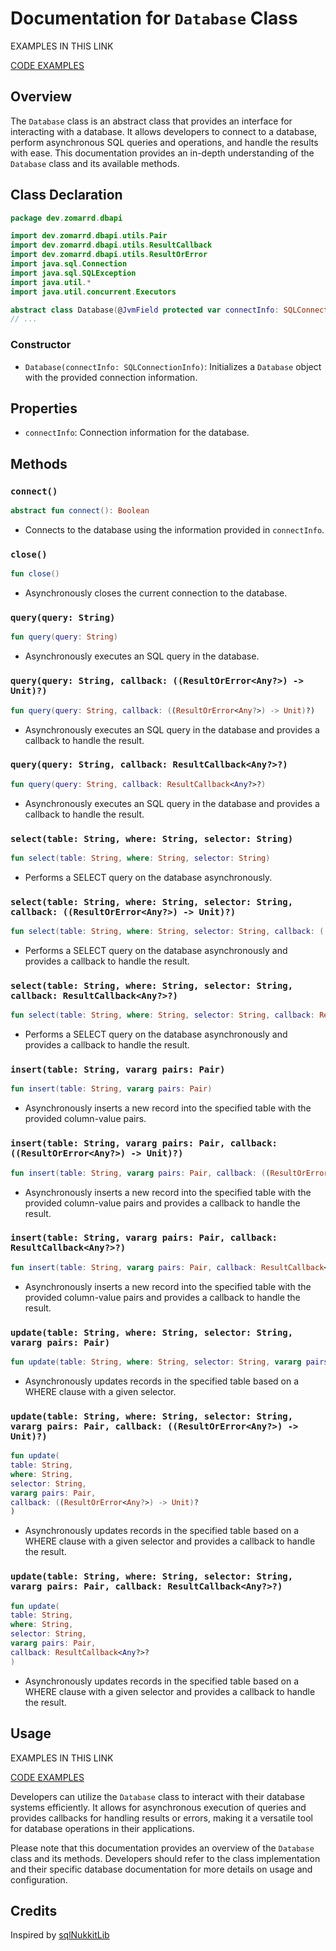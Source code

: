 # Documentation for `Database` Class

EXAMPLES IN THIS LINK

[CODE EXAMPLES](examples.md)

## Overview

The `Database` class is an abstract class that provides an interface for interacting with a database. It allows developers to connect to a database, perform asynchronous SQL queries and operations, and handle the results with ease. This documentation provides an in-depth understanding of the `Database` class and its available methods.

## Class Declaration

```kotlin
package dev.zomarrd.dbapi

import dev.zomarrd.dbapi.utils.Pair
import dev.zomarrd.dbapi.utils.ResultCallback
import dev.zomarrd.dbapi.utils.ResultOrError
import java.sql.Connection
import java.sql.SQLException
import java.util.*
import java.util.concurrent.Executors

abstract class Database(@JvmField protected var connectInfo: SQLConnectionInfo) 
// ...

```
### Constructor

- `Database(connectInfo: SQLConnectionInfo)`: Initializes a `Database` object with the provided connection information.

## Properties

- `connectInfo`: Connection information for the database.

## Methods

### `connect()`

```kotlin
abstract fun connect(): Boolean
```
- Connects to the database using the information provided in `connectInfo`.

### `close()`

```kotlin
fun close()
```
- Asynchronously closes the current connection to the database.

### `query(query: String)`

```kotlin
fun query(query: String)
```
- Asynchronously executes an SQL query in the database.

### `query(query: String, callback: ((ResultOrError<Any?>) -> Unit)?)`

```kotlin
fun query(query: String, callback: ((ResultOrError<Any?>) -> Unit)?)
```
- Asynchronously executes an SQL query in the database and provides a callback to handle the result.

### `query(query: String, callback: ResultCallback<Any?>?)`

```kotlin
fun query(query: String, callback: ResultCallback<Any?>?)
```
- Asynchronously executes an SQL query in the database and provides a callback to handle the result.

### `select(table: String, where: String, selector: String)`

```kotlin
fun select(table: String, where: String, selector: String)
```
- Performs a SELECT query on the database asynchronously.

### `select(table: String, where: String, selector: String, callback: ((ResultOrError<Any?>) -> Unit)?)`

```kotlin
fun select(table: String, where: String, selector: String, callback: ((ResultOrError<Any?>) -> Unit)?)
```
- Performs a SELECT query on the database asynchronously and provides a callback to handle the result.

### `select(table: String, where: String, selector: String, callback: ResultCallback<Any?>?)`

```kotlin
fun select(table: String, where: String, selector: String, callback: ResultCallback<Any?>?)
```
- Performs a SELECT query on the database asynchronously and provides a callback to handle the result.

### `insert(table: String, vararg pairs: Pair)`

```kotlin
fun insert(table: String, vararg pairs: Pair)
```
- Asynchronously inserts a new record into the specified table with the provided column-value pairs.

### `insert(table: String, vararg pairs: Pair, callback: ((ResultOrError<Any?>) -> Unit)?)`

```kotlin
fun insert(table: String, vararg pairs: Pair, callback: ((ResultOrError<Any?>) -> Unit)?)
```
- Asynchronously inserts a new record into the specified table with the provided column-value pairs and provides a callback to handle the result.

### `insert(table: String, vararg pairs: Pair, callback: ResultCallback<Any?>?)`

```kotlin
fun insert(table: String, vararg pairs: Pair, callback: ResultCallback<Any?>?)
```
- Asynchronously inserts a new record into the specified table with the provided column-value pairs and provides a callback to handle the result.

### `update(table: String, where: String, selector: String, vararg pairs: Pair)`

```kotlin
fun update(table: String, where: String, selector: String, vararg pairs: Pair)
```
- Asynchronously updates records in the specified table based on a WHERE clause with a given selector.

### `update(table: String, where: String, selector: String, vararg pairs: Pair, callback: ((ResultOrError<Any?>) -> Unit)?)`

```kotlin
fun update(
table: String,
where: String,
selector: String,
vararg pairs: Pair,
callback: ((ResultOrError<Any?>) -> Unit)?
)
```
- Asynchronously updates records in the specified table based on a WHERE clause with a given selector and provides a callback to handle the result.

### `update(table: String, where: String, selector: String, vararg pairs: Pair, callback: ResultCallback<Any?>?)`

```kotlin
fun update(
table: String,
where: String,
selector: String,
vararg pairs: Pair,
callback: ResultCallback<Any?>?
)
```
- Asynchronously updates records in the specified table based on a WHERE clause with a given selector and provides a callback to handle the result.

## Usage

EXAMPLES IN THIS LINK

[CODE EXAMPLES](examples.md)

Developers can utilize the `Database` class to interact with their database systems efficiently. It allows for asynchronous execution of queries and provides callbacks for handling results or errors, making it a versatile tool for database operations in their applications.

Please note that this documentation provides an overview of the `Database` class and its methods. Developers should refer to the class implementation and their specific database documentation for more details on usage and configuration.

## Credits

Inspired by [sqlNukkitLib](https://github.com/Ragnok123/sqlNukkitLib)